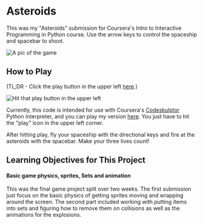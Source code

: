 # Asteroids

This was my "Asteroids" submission for Coursera's Intro to Interactive Programming in Python course. Use the arrow keys to control the spaceship and spacebar to shoot.

![A pic of the game](https://raw.githubusercontent.com/znalbert/rice_university_coursera_iipp/master/07-8_asteroids/asteroids.png)

## How to Play

(TL;DR - Click the play button in the upper left [here](http://www.codeskulptor.org/#user40_N61SJbXs3w_15.py).)

![Hit that play button in the upper left](https://raw.githubusercontent.com/znalbert/rice_university_coursera_iipp/master/01_rock_paper_scissors_lizard_spock/rpsls-play-button.png)

Currently, this code is intended for use with Coursera's [Codeskulptor](http://www.codeskulptor.org/) Python interpreter, and you can play my version [here](http://www.codeskulptor.org/#user40_N61SJbXs3w_15.py). You just have to hit the "play" icon in the upper left corner.

After hitting play, fly your spaceship with the directional keys and fire at the asteroids with the spacebar.  Make your three lives count!

## Learning Objectives for This Project

#### Basic game physics, sprites, Sets and animation

This was the final game project split over two weeks. The first submission just focus on the basic physics of getting sprites moving and wrapping around the screen. The second part included working with putting items into sets and figuring how to remove them on collisions as well as the animations for the explosions.
